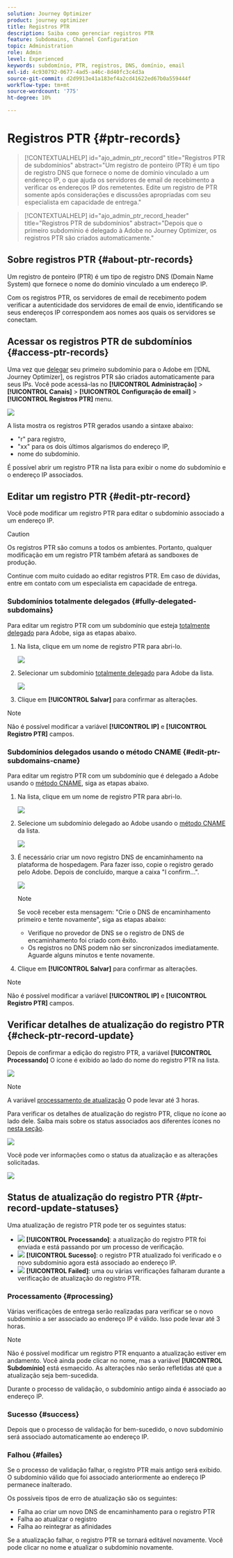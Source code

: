 ```yaml
---
solution: Journey Optimizer
product: journey optimizer
title: Registros PTR
description: Saiba como gerenciar registros PTR
feature: Subdomains, Channel Configuration
topic: Administration
role: Admin
level: Experienced
keywords: subdomínio, PTR, registros, DNS, domínio, email
exl-id: 4c930792-0677-4ad5-a46c-8d40fc3c4d3a
source-git-commit: d2d9913e41a183ef4a2cd41622ed67b0a559444f
workflow-type: tm+mt
source-wordcount: '775'
ht-degree: 10%

---
```


# Registros PTR {#ptr-records}

>[!CONTEXTUALHELP]
>id="ajo_admin_ptr_record"
>title="Registros PTR de subdomínios"
>abstract="Um registro de ponteiro (PTR) é um tipo de registro DNS que fornece o nome de domínio vinculado a um endereço IP, o que ajuda os servidores de email de recebimento a verificar os endereços IP dos remetentes. Edite um registro de PTR somente após considerações e discussões apropriadas com seu especialista em capacidade de entrega."

>[!CONTEXTUALHELP]
>id="ajo_admin_ptr_record_header"
>title="Registros PTR de subdomínios"
>abstract="Depois que o primeiro subdomínio é delegado à Adobe no Journey Optimizer, os registros PTR são criados automaticamente."

## Sobre registros PTR {#about-ptr-records}

Um registro de ponteiro (PTR) é um tipo de registro DNS (Domain Name System) que fornece o nome do domínio vinculado a um endereço IP.

Com os registros PTR, os servidores de email de recebimento podem verificar a autenticidade dos servidores de email de envio, identificando se seus endereços IP correspondem aos nomes aos quais os servidores se conectam.

## Acessar os registros PTR de subdomínios {#access-ptr-records}

Uma vez que [delegar](delegate-subdomain.md) seu primeiro subdomínio para o Adobe em [!DNL Journey Optimizer], os registros PTR são criados automaticamente para seus IPs. Você pode acessá-las no **[!UICONTROL Administração]** > **[!UICONTROL Canais]** > **[!UICONTROL Configuração de email]** > **[!UICONTROL Registros PTR]** menu.

![](assets/ptr-records.png)

A lista mostra os registros PTR gerados usando a sintaxe abaixo:

* &quot;r&quot; para registro,
* &quot;xx&quot; para os dois últimos algarismos do endereço IP,
* nome do subdomínio.

É possível abrir um registro PTR na lista para exibir o nome do subdomínio e o endereço IP associados.

## Editar um registro PTR {#edit-ptr-record}

Você pode modificar um registro PTR para editar o subdomínio associado a um endereço IP.

>[!CAUTION]
>
>Os registros PTR são comuns a todos os ambientes. Portanto, qualquer modificação em um registro PTR também afetará as sandboxes de produção.
>
>Continue com muito cuidado ao editar registros PTR. Em caso de dúvidas, entre em contato com um especialista em capacidade de entrega.

### Subdomínios totalmente delegados {#fully-delegated-subdomains}

Para editar um registro PTR com um subdomínio que esteja [totalmente delegado](delegate-subdomain.md#full-subdomain-delegation) para Adobe, siga as etapas abaixo.

1. Na lista, clique em um nome de registro PTR para abri-lo.

   ![](assets/ptr-record-select.png)

1. Selecionar um subdomínio [totalmente delegado](delegate-subdomain.md#full-subdomain-delegation) para Adobe da lista.

   ![](assets/ptr-record-subdomain.png)

1. Clique em **[!UICONTROL Salvar]** para confirmar as alterações.

>[!NOTE]
>
>Não é possível modificar a variável **[!UICONTROL IP]** e **[!UICONTROL Registro PTR]** campos.

### Subdomínios delegados usando o método CNAME {#edit-ptr-subdomains-cname}

Para editar um registro PTR com um subdomínio que é delegado a Adobe usando o [método CNAME](delegate-subdomain.md#cname-subdomain-delegation), siga as etapas abaixo.

1. Na lista, clique em um nome de registro PTR para abri-lo.

   ![](assets/ptr-record-select-cname.png)

1. Selecione um subdomínio delegado ao Adobe usando o [método CNAME](delegate-subdomain.md#cname-subdomain-delegation) da lista.

   ![](assets/ptr-record-subdomain-cname.png)

1. É necessário criar um novo registro DNS de encaminhamento na plataforma de hospedagem. Para fazer isso, copie o registro gerado pelo Adobe. Depois de concluído, marque a caixa &quot;I confirm...&quot;.

   ![](assets/ptr-record-subdomain-confirm.png)

   >[!NOTE]
   >
   >Se você receber esta mensagem: &quot;Crie o DNS de encaminhamento primeiro e tente novamente&quot;, siga as etapas abaixo:
   >   * Verifique no provedor de DNS se o registro de DNS de encaminhamento foi criado com êxito.
   >   * Os registros no DNS podem não ser sincronizados imediatamente. Aguarde alguns minutos e tente novamente.

1. Clique em **[!UICONTROL Salvar]** para confirmar as alterações.

>[!NOTE]
>
>Não é possível modificar a variável **[!UICONTROL IP]** e **[!UICONTROL Registro PTR]** campos.

## Verificar detalhes de atualização do registro PTR {#check-ptr-record-update}

Depois de confirmar a edição do registro PTR, a variável **[!UICONTROL Processando]** O ícone é exibido ao lado do nome do registro PTR na lista.

![](assets/ptr-record-updating.png)

>[!NOTE]
>
>A variável [processamento de atualização](#processing) O pode levar até 3 horas.

Para verificar os detalhes de atualização do registro PTR, clique no ícone ao lado dele. Saiba mais sobre os status associados aos diferentes ícones no [nesta seção](#ptr-record-update-statuses).

![](assets/ptr-record-recent-update.png)

Você pode ver informações como o status da atualização e as alterações solicitadas.

![](assets/ptr-record-updates.png)

## Status de atualização do registro PTR {#ptr-record-update-statuses}

Uma atualização de registro PTR pode ter os seguintes status:

* ![](assets/do-not-localize/ptr-record-processing.png) **[!UICONTROL Processando]**: a atualização do registro PTR foi enviada e está passando por um processo de verificação.
* ![](assets/do-not-localize/ptr-record-success.png) **[!UICONTROL Sucesso]**: o registro PTR atualizado foi verificado e o novo subdomínio agora está associado ao endereço IP.
* ![](assets/do-not-localize/ptr-record-failed.png) **[!UICONTROL Failed]**: uma ou várias verificações falharam durante a verificação de atualização do registro PTR.

### Processamento {#processing}

Várias verificações de entrega serão realizadas para verificar se o novo subdomínio a ser associado ao endereço IP é válido. Isso pode levar até 3 horas.

>[!NOTE]
>
>Não é possível modificar um registro PTR enquanto a atualização estiver em andamento. Você ainda pode clicar no nome, mas a variável **[!UICONTROL Subdomínio]** está esmaecido. As alterações não serão refletidas até que a atualização seja bem-sucedida.

Durante o processo de validação, o subdomínio antigo ainda é associado ao endereço IP.

### Sucesso {#success}

Depois que o processo de validação for bem-sucedido, o novo subdomínio será associado automaticamente ao endereço IP.

### Falhou {#failes}

Se o processo de validação falhar, o registro PTR mais antigo será exibido. O subdomínio válido que foi associado anteriormente ao endereço IP permanece inalterado.

Os possíveis tipos de erro de atualização são os seguintes:
* Falha ao criar um novo DNS de encaminhamento para o registro PTR
* Falha ao atualizar o registro
* Falha ao reintegrar as afinidades

Se a atualização falhar, o registro PTR se tornará editável novamente. Você pode clicar no nome e atualizar o subdomínio novamente.

